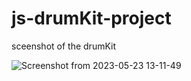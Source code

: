 # js-drumKit-project
sceenshot of the drumKit

![Screenshot from 2023-05-23 13-11-49](https://github.com/KaraniWachira/js-drumKit-project/assets/61309573/8006df55-d6f3-4d0d-aa32-e5d8959b1966)

